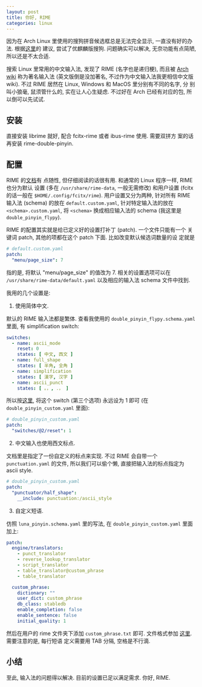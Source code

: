 ```yaml
---
layout: post
title: 你好, RIME
categories: linux
---
```


因为在 Arch Linux 里使用的搜狗拼音候选框总是无法完全显示, 一直没有好的办法.
根据[这里](https://bbs.archlinuxcn.org/viewtopic.php?pid=43081#p43081)的
建议, 尝试了优麒麟版搜狗. 问题确实可以解决, 无奈功能有点简陋, 所以还是不太合适.

搜索 Linux 里常用的中文输入法, 发现了 RIME (名字也是递归梗), 而且被
[Arch wiki](https://wiki.archlinux.org/index.php/Fcitx_(%E7%AE%80%E4%BD%93%E4%B8%AD%E6%96%87)#%E4%B8%AD%E6%96%87)
称为著名输入法 (英文版倒是没加著名, 不过作为中文输入法我更相信中文版
wiki). 不过 RIME 居然在 Linux, Windows 和 MacOS 里分别有不同的名字, 分
别叫小狼毫, 鼠须管什么的, 实在让人心生疑虑. 不过好在
Arch 已经有对应的包, 所以倒可以先试试.

## 安装

直接安装 librime 就好, 配合 fcitx-rime 或者 ibus-rime 使用. 需要双拼方
案的话再安装 rime-double-pinyin.

## 配置

RIME 的[文档](https://github.com/rime/home/wiki/CustomizationGuide)有
点随性, 但仔细阅读的话很有用. 和通常的 Linux 程序一样, RIME 也分为默认
设置 (多在 `/usr/share/rime-data`, 一般无需修改) 和用户设置 (fcitx
的话一般在 `$HOME/.config/fcitx/rime`). 用户设置又分为两种,
针对所有 RIME 输入法 (schema) 的放在 `default.custom.yaml`, 针对特定输入法的放在
`<schema>.custom.yaml`, 将 `<schema>` 换成相应输入法的 schema (我这里是 `double_pinyin_flypy`).

RIME 的配置其实就是给已定义好的设置打补丁 (patch). 一个文件只能有一个
关键词 patch, 其他的项都在这个 patch 下面. 比如改变默认候选词数量的设
定就是

```yaml
# default.custom.yaml
patch:
  "menu/page_size": 7
```

指的是, 将默认 "menu/page_size" 的值改为 7. 相关的设置选项可以在
`/usr/share/rime-data/default.yaml` 以及相应的输入法 schema 文件中找到.

我用的几个设置是:

1. 使用简体中文.

默认的 RIME 输入法都是繁体. 查看我使用的 `double_pinyin_flypy.schema.yaml` 里面, 有 simplification switch:

```yaml
switches:
  - name: ascii_mode
    reset: 0
    states: [ 中文, 西文 ]
  - name: full_shape
    states: [ 半角, 全角 ]
  - name: simplification
    states: [ 漢字, 汉字 ]
  - name: ascii_punct
    states: [ 。，, ．， ]
```

所以按[这里](https://github.com/rime/home/wiki/CustomizationGuide#%E4%B8%80%E4%BE%8B%E5%AE%9A%E8%A3%BD%E7%B0%A1%E5%8C%96%E5%AD%97%E8%BC%B8%E5%87%BA), 将这个 switch (第三个选项) 永远设为 1 即可 (在 `double_pinyin_custom.yaml` 里面):

```yaml
# double_pinyin_custom.yaml
patch:
  "switches/@2/reset": 1
```

2. 中文输入也使用西文标点.

文档里是指定了一份自定义的标点来实现. 不过 RIME 会自带一个 `punctuation.yaml` 的文件, 所以我们可以偷个懒, 直接把输入法的标点指定为 ascii style.

```yaml
# double_pinyin_custom.yaml
patch:
  "punctuator/half_shape":
    __include: punctuation:/ascii_style
```


3. 自定义短语.

仿照 `luna_pinyin.schema.yaml` 里的写法, 在 `double_pinyin_custom.yaml` 里面加上:

```yaml
patch:
  engine/translators:
    - punct_translator
    - reverse_lookup_translator
    - script_translator
    - table_translator@custom_phrase
    - table_translator

  custom_phrase:
    dictionary: ""
    user_dict: custom_phrase
    db_class: stabledb
    enable_completion: false
    enable_sentence: false
    initial_quality: 1
```

然后在用户的 rime 文件夹下添加 `custom_phrase.txt` 即可. 文件格式参加
[这里](https://gist.github.com/lotem/5440677). 需要注意的是, 每行短语
定义需要用 TAB 分隔, 空格是不行滴.

## 小结

至此, 输入法的问题得以解决. 目前的设置已足以满足需求. 你好, RIME.
